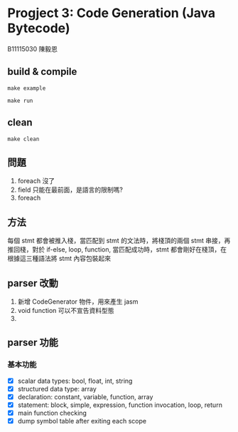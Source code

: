 # Progject 3: Code Generation (Java Bytecode)
B11115030 陳毅恩

## build & compile
```
make example
```
```
make run
```


## clean 
```
make clean
```


## 問題
1. foreach 沒了
2. field 只能在最前面，是語言的限制嗎?
3. foreach 


## 方法
每個 stmt 都會被推入棧，當匹配到 stmt 的文法時，將棧頂的兩個 stmt 串接，再推回棧，對於 if-else, loop, function, 當匹配成功時，stmt 都會剛好在棧頂，在根據這三種語法將 stmt 內容包裝起來


## parser 改動
1. 新增 CodeGenerator 物件，用來產生 jasm
2. void function 可以不宣告資料型態
3. 


## parser 功能
### 基本功能
- [x] scalar data types: bool, float, int, string
- [x] structured data type: array
- [x] declaration: constant, variable, function, array
- [x] statement: block, simple, expression, function invocation, loop, return
- [x] main function checking
- [x] dump symbol table after exiting each scope
